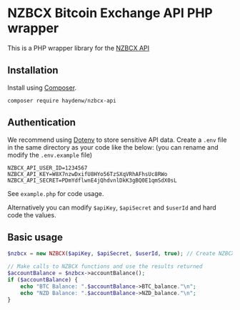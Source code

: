 # NZBCX Bitcoin Exchange API PHP wrapper

This is a PHP wrapper library for the [NZBCX API][1]

## Installation
Install using [Composer][2].

    composer require haydenw/nzbcx-api

## Authentication

We recommend using [Dotenv][3] to store sensitive API data. Create a `.env` file in the same directory as your code like the below: (you can rename and modify the `.env.example` file)

```
NZBCX_API_USER_ID=1234567
NZBCX_API_KEY=W8X7nzwDxifU8HYo56TzSXqVRhAFhsUc8RWo
NZBCX_API_SECRET=PDmYdflwnE4jQhdvnlDkK3gBQ0E1qmSdX0sL
```

See `example.php` for code usage.

Alternatively you can modify `$apiKey`, `$apiSecret` and `$userId` and hard code the values.

## Basic usage

```php
$nzbcx = new NZBCX($apiKey, $apiSecret, $userId, true); // Create NZBCX instance in test mode

// Make calls to NZBCX functions and use the results returned
$accountBalance = $nzbcx->accountBalance();
if ($accountBalance) {
	echo "BTC Balance: ".$accountBalance->BTC_balance."\n";
	echo "NZD Balance: ".$accountBalance->NZD_balance."\n";
}
```

[1]: https://nzbcx.com/docs/api
[2]: https://getcomposer.org/
[3]: https://github.com/vlucas/phpdotenv